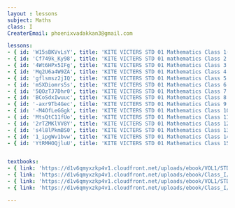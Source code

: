 ```yaml
--- 
layout : lessons 
subject: Maths
class: I
CreaterEmail: phoenixvadakkan3@gmail.com

lessons: 
- { id: 'W15sBKVvLsY', title: 'KITE VICTERS STD 01 Mathematics Class 1(First Bell-ഫസ്റ്റ് ബെല്‍)' }
- { id: 'Cf749k_Ky98', title: 'KITE VICTERS STD 01 mathematics Class 2 (First Bell-ഫസ്റ്റ് ബെല്‍)' }
- { id: '4Wt6HPx5IFg', title: 'KITE VICTERS STD 01 Mathematics Class 3 (First Bell-ഫസ്റ്റ് ബെല്‍)' }
- { id: 'Mq2U6a4W9ZA', title: 'KITE VICTERS STD 01 Mathematics Class 4 (First Bell-ഫസ്റ്റ് ബെല്‍)' }
- { id: 'gflsmsz2jIQ', title: 'KITE VICTERS STD 01 Mathematics Class 5 (First Bell-ഫസ്റ്റ് ബെല്‍)' }
- { id: 'mSXDiomrs5s', title: 'KITE VICTERS STD 01 Mathematics Class 6 (First Bell-ഫസ്റ്റ് ബെല്‍)' }
- { id: '5QOzTJ7Dhr0', title: 'KITE VICTERS STD 01 Mathematics Class 7 (First Bell-ഫസ്റ്റ് ബെല്‍)' }  
- { id: 'BCoSdxIwuuc', title: 'KITE VICTERS STD 01 Mathematics Class 8 (First Bell-ഫസ്റ്റ് ബെല്‍)' }
- { id: '-axr9Tb4Gec', title: 'KITE VICTERS STD 01 Mathematics Class 9 (First Bell-ഫസ്റ്റ് ബെല്‍)' }
- { id: '-M4OfLeGGgk', title: 'KITE VICTERS STD 01 Mathematics Class 10 (First Bell-ഫസ്റ്റ് ബെല്‍)' } 
- { id: 'MtsQtC11fUo', title: 'KITE VICTERS STD 01 Mathematics Class 11 (First Bell-ഫസ്റ്റ് ബെല്‍)' }
- { id: '2rTZMKlVV8Y', title: 'KITE VICTERS STD 01 Mathematics Class 12 (First Bell-ഫസ്റ്റ് ബെല്‍)' }
- { id: 's4l8lPkmBS0', title: 'KITE VICTERS STD 01 Mathematics Class 13 (First Bell-ഫസ്റ്റ് ബെല്‍)' }
- { id: '1_ipgWv1bvw', title: 'KITE VICTERS STD 01 Mathematics Class 14 (First Bell-ഫസ്റ്റ് ബെല്‍)' }
- { id: 'YtRMHOQjluU', title: 'KITE VICTERS STD 01 Mathematics Class 15 (First Bell-ഫസ്റ്റ് ബെല്‍)' }


textbooks:
- { link: 'https://d1v6qmyxzkp4v1.cloudfront.net/uploads/ebook/VOL1/STD1/MathsEnglish/MathsEnglish.pdf', title: 'mathematics part -1' , medium: 'English' }
- { link: 'https://d1v6qmyxzkp4v1.cloudfront.net/uploads/ebook/Class_I/Maths_Eng_VolII/1-64.pdf', title: 'mathematics Part -2' , medium: 'English' }
- { link: 'https://d1v6qmyxzkp4v1.cloudfront.net/uploads/ebook/VOL1/STD1/MathsMalayalam/MathsMalayalam.pdf ', title: 'mathematics Part -1' , medium: 'Malayalam' }
- { link: 'https://d1v6qmyxzkp4v1.cloudfront.net/uploads/ebook/Class_I/Maths_Mal_VolII/73-136.pdf', title: 'mathematics Part -2' , medium: 'Malayalam' }

---
```

